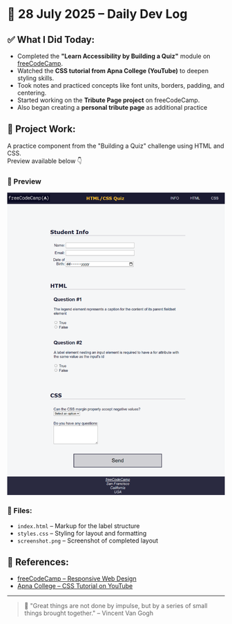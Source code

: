 # 📆 28 July 2025 – Daily Dev Log

## ✅ What I Did Today:

- Completed the **"Learn Accessibility by Building a Quiz"** module on [freeCodeCamp](https://www.freecodecamp.org/learn/).
- Watched the **CSS tutorial from Apna College (YouTube)** to deepen styling skills.
- Took notes and practiced concepts like font units, borders, padding, and centering.
- Started working on the **Tribute Page project** on freeCodeCamp.
- Also began creating a **personal tribute page** as additional practice

## 🧪 Project Work:

A practice component from the "Building a Quiz" challenge using HTML and CSS.  
Preview available below 👇

### 📸 Preview

![Project Preview](./screenshot.png)

### 📁 Files:

- `index.html` – Markup for the label structure
- `styles.css` – Styling for layout and formatting
- `screenshot.png` – Screenshot of completed layout

## 🔗 References:

- [freeCodeCamp – Responsive Web Design](https://www.freecodecamp.org/learn/)
- [Apna College – CSS Tutorial on YouTube](https://www.youtube.com/watch?v=ESnrn1kAD4E)

---

> 💬 "Great things are not done by impulse, but by a series of small things brought together." 
– Vincent Van Gogh